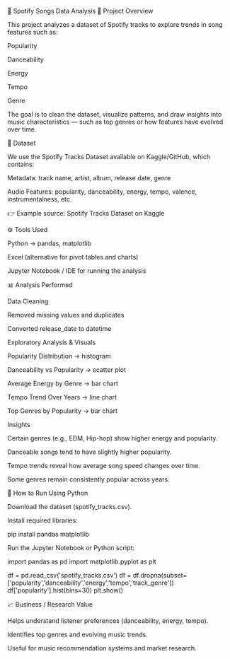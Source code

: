 🎵 Spotify Songs Data Analysis
📌 Project Overview

This project analyzes a dataset of Spotify tracks to explore trends in song features such as:

Popularity

Danceability

Energy

Tempo

Genre

The goal is to clean the dataset, visualize patterns, and draw insights into music characteristics — such as top genres or how features have evolved over time.

📂 Dataset

We use the Spotify Tracks Dataset available on Kaggle/GitHub, which contains:

Metadata: track name, artist, album, release date, genre

Audio Features: popularity, danceability, energy, tempo, valence, instrumentalness, etc.

👉 Example source: Spotify Tracks Dataset on Kaggle

⚙️ Tools Used

Python → pandas, matplotlib

Excel (alternative for pivot tables and charts)

Jupyter Notebook / IDE for running the analysis

📊 Analysis Performed

Data Cleaning

Removed missing values and duplicates

Converted release_date to datetime

Exploratory Analysis & Visuals

Popularity Distribution → histogram

Danceability vs Popularity → scatter plot

Average Energy by Genre → bar chart

Tempo Trend Over Years → line chart

Top Genres by Popularity → bar chart

Insights

Certain genres (e.g., EDM, Hip-hop) show higher energy and popularity.

Danceable songs tend to have slightly higher popularity.

Tempo trends reveal how average song speed changes over time.

Some genres remain consistently popular across years.

🚀 How to Run
Using Python

Download the dataset (spotify_tracks.csv).

Install required libraries:

pip install pandas matplotlib


Run the Jupyter Notebook or Python script:

import pandas as pd
import matplotlib.pyplot as plt

df = pd.read_csv('spotify_tracks.csv')
df = df.dropna(subset=['popularity','danceability','energy','tempo','track_genre'])
df['popularity'].hist(bins=30)
plt.show()


📈 Business / Research Value

Helps understand listener preferences (danceability, energy, tempo).

Identifies top genres and evolving music trends.

Useful for music recommendation systems and market research.
